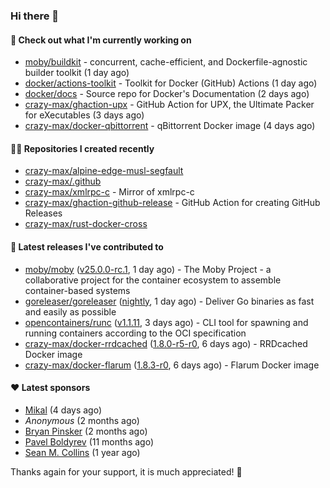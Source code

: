 ### Hi there 👋

#### 👷 Check out what I'm currently working on

- [moby/buildkit](https://github.com/moby/buildkit) - concurrent, cache-efficient, and Dockerfile-agnostic builder toolkit (1 day ago)
- [docker/actions-toolkit](https://github.com/docker/actions-toolkit) - Toolkit for Docker (GitHub) Actions (1 day ago)
- [docker/docs](https://github.com/docker/docs) - Source repo for Docker&#39;s Documentation (2 days ago)
- [crazy-max/ghaction-upx](https://github.com/crazy-max/ghaction-upx) - GitHub Action for UPX, the Ultimate Packer for eXecutables (3 days ago)
- [crazy-max/docker-qbittorrent](https://github.com/crazy-max/docker-qbittorrent) - qBittorrent Docker image (4 days ago)

#### 👨‍💻 Repositories I created recently

- [crazy-max/alpine-edge-musl-segfault](https://github.com/crazy-max/alpine-edge-musl-segfault)
- [crazy-max/.github](https://github.com/crazy-max/.github)
- [crazy-max/xmlrpc-c](https://github.com/crazy-max/xmlrpc-c) - Mirror of xmlrpc-c
- [crazy-max/ghaction-github-release](https://github.com/crazy-max/ghaction-github-release) - GitHub Action for creating GitHub Releases
- [crazy-max/rust-docker-cross](https://github.com/crazy-max/rust-docker-cross)

#### 🚀 Latest releases I've contributed to

- [moby/moby](https://github.com/moby/moby) ([v25.0.0-rc.1](https://github.com/moby/moby/releases/tag/v25.0.0-rc.1), 1 day ago) - The Moby Project - a collaborative project for the container ecosystem to assemble container-based systems
- [goreleaser/goreleaser](https://github.com/goreleaser/goreleaser) ([nightly](https://github.com/goreleaser/goreleaser/releases/tag/nightly), 1 day ago) - Deliver Go binaries as fast and easily as possible
- [opencontainers/runc](https://github.com/opencontainers/runc) ([v1.1.11](https://github.com/opencontainers/runc/releases/tag/v1.1.11), 3 days ago) - CLI tool for spawning and running containers according to the OCI specification
- [crazy-max/docker-rrdcached](https://github.com/crazy-max/docker-rrdcached) ([1.8.0-r5-r0](https://github.com/crazy-max/docker-rrdcached/releases/tag/1.8.0-r5-r0), 6 days ago) - RRDcached Docker image
- [crazy-max/docker-flarum](https://github.com/crazy-max/docker-flarum) ([1.8.3-r0](https://github.com/crazy-max/docker-flarum/releases/tag/1.8.3-r0), 6 days ago) - Flarum Docker image

#### ❤️ Latest sponsors
- [Mikal](https://github.com/Ifiht) (4 days ago)
- _Anonymous_ (2 months ago)
- [Bryan Pinsker](https://github.com/BryanPinsker) (2 months ago)
- [Pavel Boldyrev](https://github.com/bpg) (11 months ago)
- [Sean M. Collins](https://github.com/sc68cal) (1 year ago)

Thanks again for your support, it is much appreciated! 🙏
